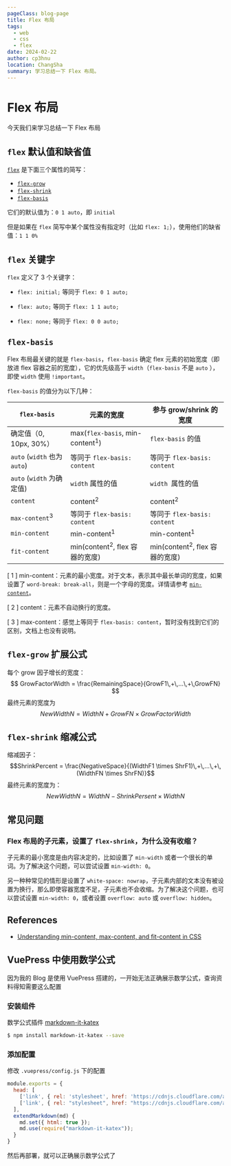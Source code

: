 ```yaml
---
pageClass: blog-page
title: Flex 布局
tags:
  - web
  - css
  - flex
date: 2024-02-22
author: cp3hnu
location: ChangSha
summary: 学习总结一下 Flex 布局。
---
```


# Flex 布局

今天我们来学习总结一下 Flex 布局

## `flex` 默认值和缺省值

[`flex`](https://developer.mozilla.org/en-US/docs/Web/CSS/flex) 是下面三个属性的简写：

- [`flex-grow`](https://developer.mozilla.org/en-US/docs/Web/CSS/flex-grow)
- [`flex-shrink`](https://developer.mozilla.org/en-US/docs/Web/CSS/flex-shrink)
- [`flex-basis`](https://developer.mozilla.org/en-US/docs/Web/CSS/flex-basis)

它们的默认值为：`0 1 auto`，即 `initial`

但是如果在 `flex` 简写中某个属性没有指定时（比如 `flex: 1;`），使用他们的缺省值：`1 1 0%`

## `flex` 关键字

`flex` 定义了 3 个关键字：

- `flex: initial;` 等同于 `flex: 0 1 auto;`

- `flex: auto;` 等同于 `flex: 1 1 auto;`

- `flex: none;` 等同于 `flex: 0 0 auto;`

## `flex-basis`

Flex 布局最关键的就是 `flex-basis`，`flex-basis` 确定 flex 元素的初始宽度（即放进 flex 容器之前的宽度），它的优先级高于 `width`（`flex-basis` 不是 `auto` ），即使  `width` 使用 `!important`。

`flex-basis` 的值分为以下几种：

| `flex-basis`                 | 元素的宽度                                 | 参与 grow/shrink 的宽度                   |
| ---------------------------- | ------------------------------------------ | ----------------------------------------- |
| 确定值（0, 10px, 30%）       | max(`flex-basis`, min-content<sup>1</sup>) | `flex-basis` 的值                         |
| `auto` (`width` 也为 `auto`) | 等同于 `flex-basis: content`               | 等同于 `flex-basis: content`              |
| `auto` (`width` 为确定值)    | `width` 属性的值                           | `width `属性的值                          |
| `content`                    | content<sup>2</sup>                        | content<sup>2</sup>                       |
| `max-content`<sup>3</sup>    | 等同于 `flex-basis: content`               | 等同于 `flex-basis: content`              |
| `min-content`                | min-content<sup>1</sup>                    | min-content<sup>1</sup>                   |
| `fit-content`                | min(content<sup>2</sup>, flex 容器的宽度)  | min(content<sup>2</sup>, flex 容器的宽度) |

[ 1 ] min-content：元素的最小宽度。对于文本，表示其中最长单词的宽度，如果设置了 `word-break: break-all`，则是一个字母的宽度。详情请参考 [`min-content`](http://developer.mozilla.org/en-US/docs/Web/CSS/min-content)。

[ 2 ] content：元素不自动换行的宽度。

[ 3 ] max-content：感觉上等同于 `flex-basis: content`，暂时没有找到它们的区别，文档上也没有说明。


## `flex-grow` 扩展公式

每个 grow 因子增长的宽度：
$$
GrowFactorWidth = \frac{RemainingSpace}{GrowF1\,+\,...\,+\,GrowFN}
$$
最终元素的宽度为
$$
NewWidthN = WidthN + GrowFN \times GrowFactorWidth
$$

## `flex-shrink` 缩减公式

缩减因子：
$$ShrinkPercent = \frac{NegativeSpace}{(WidthF1 \times ShrF1)\,+\,...\,+\,(WidthFN \times ShrFN)}$$
最终元素的宽度为：
$$
NewWidthN = WidthN - ShrinkPersent \times WidthN
$$



## 常见问题

### Flex 布局的子元素，设置了 `flex-shrink`，为什么没有收缩？

子元素的最小宽度是由内容决定的，比如设置了 `min-width` 或者一个很长的单词。为了解决这个问题，可以尝试设置 `min-width: 0`。

另一种种常见的情形是设置了 `white-space: nowrap`，子元素内部的文本没有被设置为换行，那么即使容器宽度不足，子元素也不会收缩。为了解决这个问题，也可以尝试设置 `min-width: 0`，或者设置 `overflow: auto` 或 `overflow: hidden`。

## References

- [Understanding min-content, max-content, and fit-content in CSS](https://blog.logrocket.com/understanding-min-content-max-content-fit-content-css/)

## VuePress 中使用数学公式

因为我的 Blog 是使用 VuePress 搭建的，一开始无法正确展示数学公式，查询资料得知需要这么配置

### 安装组件

数学公式插件 [markdown-it-katex](https://github.com/waylonflinn/markdown-it-katex)

```sh
$ npm install markdown-it-katex --save
```

### 添加配置

修改 `.vuepress/config.js` 下的配置

```js
module.exports = {
  head: [
    ['link', { rel: 'stylesheet', href: 'https://cdnjs.cloudflare.com/ajax/libs/KaTeX/0.7.1/katex.min.css' }],
    ['link', { rel: "stylesheet", href: "https://cdnjs.cloudflare.com/ajax/libs/github-markdown-css/2.10.0/github-markdown.min.css" }]
  ],
  extendMarkdown(md) {
    md.set({ html: true });
    md.use(require("markdown-it-katex"));
  }
}
```

然后再部署，就可以正确展示数学公式了




